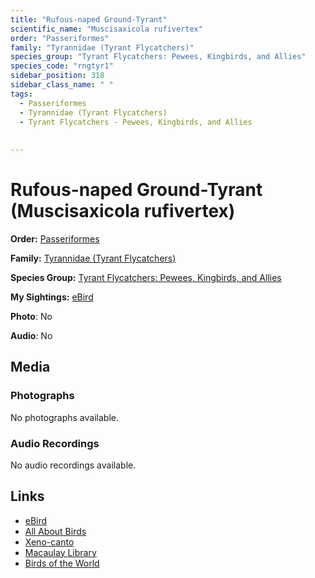 ```yaml
---
title: "Rufous-naped Ground-Tyrant"
scientific_name: "Muscisaxicola rufivertex"
order: "Passeriformes"
family: "Tyrannidae (Tyrant Flycatchers)"
species_group: "Tyrant Flycatchers: Pewees, Kingbirds, and Allies"
species_code: "rngtyr1"
sidebar_position: 318
sidebar_class_name: " "
tags: 
  - Passeriformes
  - Tyrannidae (Tyrant Flycatchers)
  - Tyrant Flycatchers - Pewees, Kingbirds, and Allies
  
  
---
```


# Rufous-naped Ground-Tyrant (Muscisaxicola rufivertex)

**Order:** [Passeriformes](/tags/passeriformes)

**Family:** [Tyrannidae (Tyrant Flycatchers)](/tags/tyrannidae-tyrant-flycatchers)

**Species Group:** [Tyrant Flycatchers: Pewees, Kingbirds, and Allies](/tags/tyrant-flycatchers-pewees-kingbirds-and-allies)

**My Sightings:** [eBird](https://ebird.org/lifelist?r=world&time=life&spp=rngtyr1)

**Photo**: No 

**Audio**: No

## Media
### Photographs
No photographs available.

### Audio Recordings
No audio recordings available.

## Links
* [eBird](https://ebird.org/species/rngtyr1) 
* [All About Birds](https://www.allaboutbirds.org/guide/rngtyr1) 
* [Xeno-canto](https://www.xeno-canto.org/species/muscisaxicola-rufivertex) 
* [Macaulay Library](https://search.macaulaylibrary.org/catalog?taxonCode=rngtyr1&sort=rating_rank_desc)
* [Birds of the World](https://birdsoftheworld.org/bow/species/rngtyr1)
